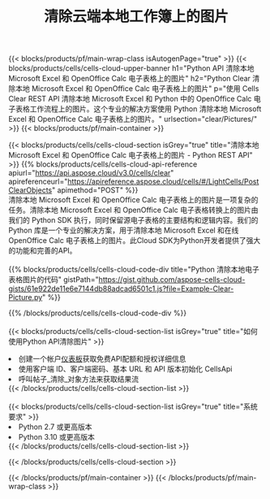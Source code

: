 ﻿---
title: 清除云端本地工作簿上的图片
description: 用于清除 Microsoft Excel 和 OpenOffice Calc 上的图片的云 API 和 SDK。通过Cells云API清除本地电子表格上的图片。SDK支持多种开发语言。它们包括 Android、C#、Go、Java、NodeJS、Perl、PHP、Python、Ruby 和 swift。
url: /zh/python/clear/pictures/
---
{{< blocks/products/pf/main-wrap-class isAutogenPage="true" >}}
{{< blocks/products/cells/cells-cloud-upper-banner h1="Python API 清除本地 Microsoft Excel 和 OpenOffice Calc 电子表格上的图片" h2="Python Clear 清除本地 Microsoft Excel 和 OpenOffice Calc 电子表格上的图片" p="使用 Cells Clear REST API 清除本地 Microsoft Excel 和 Python 中的 OpenOffice Calc 电子表格工作流程上的图片。这个专业的解决方案使用 Python 清除本地 Microsoft Excel 和 OpenOffice Calc 电子表格上的图片。" urlsection="clear/Pictures/" >}}
{{< blocks/products/pf/main-container >}}

{{< blocks/products/cells/cells-cloud-section isGrey="true" title="清除本地 Microsoft Excel 和 OpenOffice Calc 电子表格上的图片 - Python REST API" >}}
{{% blocks/products/cells/cells-cloud-api-reference apiurl="https://api.aspose.cloud/v3.0/cells/clear" apireferenceurl="https://apireference.aspose.cloud/cells/#/LightCells/PostClearObjects" apimethod="POST" %}}
<br/>
清除本地 Microsoft Excel 和 OpenOffice Calc 电子表格上的图片是一项复杂的任务。清除本地 Microsoft Excel 和 OpenOffice Calc 电子表格转换上的图片由我们的 Python SDK 执行，同时保留源电子表格的主要结构和逻辑内容。我们的 Python 库是一个专业的解决方案，用于清除本地 Microsoft Excel 和在线 OpenOffice Calc 电子表格上的图片。此Cloud SDK为Python开发者提供了强大的功能和完善的API。
<br/>
<br/>
{{% blocks/products/cells/cells-cloud-code-div title="Python 清除本地电子表格图片的代码" gistPath="https://gist.github.com/aspose-cells-cloud-gists/61e922de11e6e7144db88adcad6501c1.js?file=Example-Clear-Picture.py" %}}
  
{{% /blocks/products/cells/cells-cloud-code-div %}}
<br/>
<br/>
{{< blocks/products/cells/cells-cloud-section-list isGrey="true" title="如何使用Python API清除图片" >}}
<li>创建一个帐户<a href="https://dashboard.aspose.cloud/">仪表板</a>获取免费API配额和授权详细信息</li>
<li>使用客户端 ID、客户端密码、基本 URL 和 API 版本初始化 CellsApi</li>
<li>呼叫帖子_清除_对象方法来获取结果流</li>
{{< /blocks/products/cells/cells-cloud-section-list >}}
<br/>
<br/>
{{< blocks/products/cells/cells-cloud-section-list isGrey="true" title="系统要求" >}}
<li>Python 2.7 或更高版本</li>
<li>Python 3.10 或更高版本</li>
{{< /blocks/products/cells/cells-cloud-section-list >}}

{{< /blocks/products/cells/cells-cloud-section >}}

{{< /blocks/products/pf/main-container >}}
{{< /blocks/products/pf/main-wrap-class >}}
